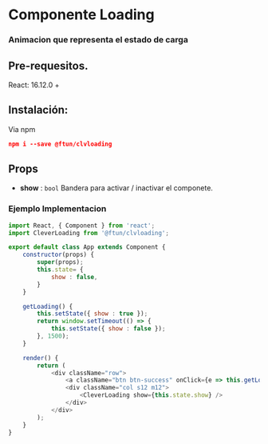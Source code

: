 # Componente Loading
### Animacion que representa el estado de carga

## Pre-requesitos.

React: 16.12.0 +

## Instalación:

Via npm
```json
npm i --save @ftun/clvloading
```

## Props

- **show** : <code>bool</code> Bandera para activar / inactivar el componete.

### Ejemplo Implementacion

```javascript
import React, { Component } from 'react';
import CleverLoading from '@ftun/clvloading';

export default class App extends Component {
    constructor(props) {
        super(props);
        this.state= {
            show : false,
        }
    }

    getLoading() {
        this.setState({ show : true });
        return window.setTimeout(() => {
            this.setState({ show : false });
        }, 1500);
    }

    render() {
        return (
            <div className="row">
                <a className="btn btn-success" onClick={e => this.getLoading()}>Show Loading</a>
                <div className="col s12 m12">
                    <CleverLoading show={this.state.show} />
                </div>
            </div>
        );
    }
}
```

